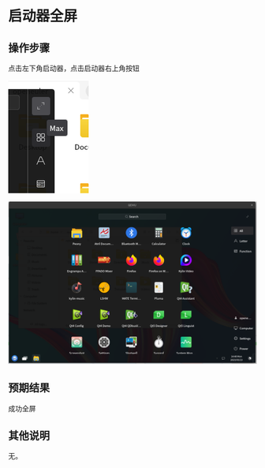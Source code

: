 # 启动器全屏

## 操作步骤

点击左下角启动器，点击启动器右上角按钮

![启动器全屏-1](./img/启动器全屏-1.png)

![启动器全屏-2](./img/启动器全屏-2.png)

## 预期结果

成功全屏



## 其他说明

无。

